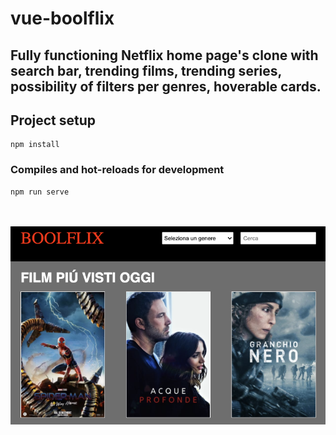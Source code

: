 # vue-boolflix

## Fully functioning Netflix home page's clone with search bar, trending films, trending series, possibility of filters per genres, hoverable cards.

## Project setup
```
npm install
```

### Compiles and hot-reloads for development
```
npm run serve
```
<br>
<br>
<img src="./src/assets/img/vue-boolflix-img.png">
